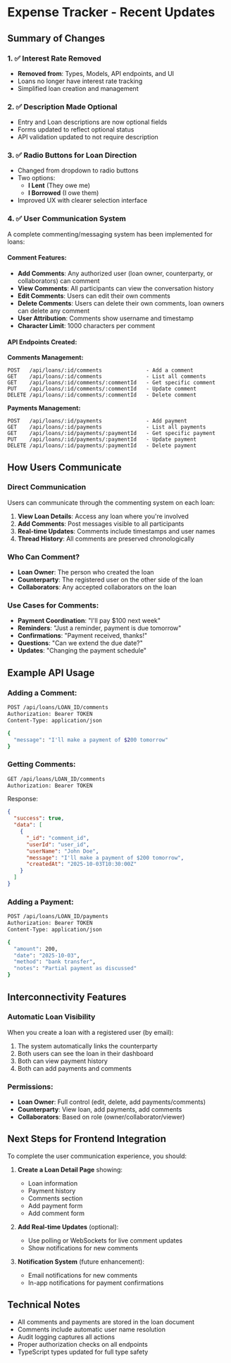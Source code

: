# Expense Tracker - Recent Updates

## Summary of Changes

### 1. ✅ Interest Rate Removed
- **Removed from**: Types, Models, API endpoints, and UI
- Loans no longer have interest rate tracking
- Simplified loan creation and management

### 2. ✅ Description Made Optional
- Entry and Loan descriptions are now optional fields
- Forms updated to reflect optional status
- API validation updated to not require description

### 3. ✅ Radio Buttons for Loan Direction
- Changed from dropdown to radio buttons
- Two options:
  - **I Lent** (They owe me)
  - **I Borrowed** (I owe them)
- Improved UX with clearer selection interface

### 4. ✅ User Communication System
A complete commenting/messaging system has been implemented for loans:

#### Comment Features:
- **Add Comments**: Any authorized user (loan owner, counterparty, or collaborators) can comment
- **View Comments**: All participants can view the conversation history
- **Edit Comments**: Users can edit their own comments
- **Delete Comments**: Users can delete their own comments, loan owners can delete any comment
- **User Attribution**: Comments show username and timestamp
- **Character Limit**: 1000 characters per comment

#### API Endpoints Created:

**Comments Management:**
```
POST   /api/loans/:id/comments              - Add a comment
GET    /api/loans/:id/comments              - List all comments
GET    /api/loans/:id/comments/:commentId   - Get specific comment
PUT    /api/loans/:id/comments/:commentId   - Update comment
DELETE /api/loans/:id/comments/:commentId   - Delete comment
```

**Payments Management:**
```
POST   /api/loans/:id/payments              - Add payment
GET    /api/loans/:id/payments              - List all payments
GET    /api/loans/:id/payments/:paymentId   - Get specific payment
PUT    /api/loans/:id/payments/:paymentId   - Update payment
DELETE /api/loans/:id/payments/:paymentId   - Delete payment
```

## How Users Communicate

### Direct Communication
Users can communicate through the commenting system on each loan:

1. **View Loan Details**: Access any loan where you're involved
2. **Add Comments**: Post messages visible to all participants
3. **Real-time Updates**: Comments include timestamps and user names
4. **Thread History**: All comments are preserved chronologically

### Who Can Comment?
- **Loan Owner**: The person who created the loan
- **Counterparty**: The registered user on the other side of the loan
- **Collaborators**: Any accepted collaborators on the loan

### Use Cases for Comments:
- **Payment Coordination**: "I'll pay $100 next week"
- **Reminders**: "Just a reminder, payment is due tomorrow"
- **Confirmations**: "Payment received, thanks!"
- **Questions**: "Can we extend the due date?"
- **Updates**: "Changing the payment schedule"

## Example API Usage

### Adding a Comment:
```bash
POST /api/loans/LOAN_ID/comments
Authorization: Bearer TOKEN
Content-Type: application/json

{
  "message": "I'll make a payment of $200 tomorrow"
}
```

### Getting Comments:
```bash
GET /api/loans/LOAN_ID/comments
Authorization: Bearer TOKEN
```

Response:
```json
{
  "success": true,
  "data": [
    {
      "_id": "comment_id",
      "userId": "user_id",
      "userName": "John Doe",
      "message": "I'll make a payment of $200 tomorrow",
      "createdAt": "2025-10-03T10:30:00Z"
    }
  ]
}
```

### Adding a Payment:
```bash
POST /api/loans/LOAN_ID/payments
Authorization: Bearer TOKEN
Content-Type: application/json

{
  "amount": 200,
  "date": "2025-10-03",
  "method": "bank transfer",
  "notes": "Partial payment as discussed"
}
```

## Interconnectivity Features

### Automatic Loan Visibility
When you create a loan with a registered user (by email):
1. The system automatically links the counterparty
2. Both users can see the loan in their dashboard
3. Both can view payment history
4. Both can add payments and comments

### Permissions:
- **Loan Owner**: Full control (edit, delete, add payments/comments)
- **Counterparty**: View loan, add payments, add comments
- **Collaborators**: Based on role (owner/collaborator/viewer)

## Next Steps for Frontend Integration

To complete the user communication experience, you should:

1. **Create a Loan Detail Page** showing:
   - Loan information
   - Payment history
   - Comments section
   - Add payment form
   - Add comment form

2. **Add Real-time Updates** (optional):
   - Use polling or WebSockets for live comment updates
   - Show notifications for new comments

3. **Notification System** (future enhancement):
   - Email notifications for new comments
   - In-app notifications for payment confirmations

## Technical Notes

- All comments and payments are stored in the loan document
- Comments include automatic user name resolution
- Audit logging captures all actions
- Proper authorization checks on all endpoints
- TypeScript types updated for full type safety
